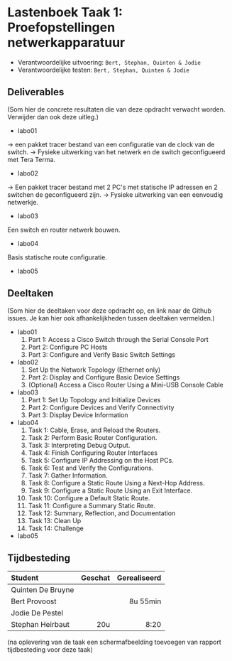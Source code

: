 # Lastenboek Taak 1: Proefopstellingen netwerkapparatuur

* Verantwoordelijke uitvoering: `Bert, Stephan, Quinten & Jodie`
* Verantwoordelijke testen: `Bert, Stephan, Quinten & Jodie`

## Deliverables

(Som hier de concrete resultaten die van deze opdracht verwacht worden. Verwijder dan ook deze uitleg.)

* labo01

-> een pakket tracer bestand van een configuratie van de clock van de switch. 
-> Fysieke uitwerking van het netwerk en de switch geconfigueerd met Tera Terma. 

* labo02

-> Een pakket tracer bestand met 2 PC's met statische IP adressen en 2 switchen de geconfigueerd zijn. 
-> Fysieke uitwerking van een eenvoudig netwerkje. 

* labo03

Een switch en router netwerk bouwen.

* labo04

Basis statische route configuratie.

* labo05

## Deeltaken

(Som hier de deeltaken voor deze opdracht op, en link naar de Github issues. Je kan hier ook afhankelijkheden tussen deeltaken vermelden.)

* labo01
  1. Part 1: Access a Cisco Switch through the Serial Console Port
  2. Part 2: Configure PC Hosts
  3. Part 3: Configure and Verify Basic Switch Settings
* labo02
  1. Set Up the Network Topology (Ethernet only)
  2. Part 2: Display and Configure Basic Device Settings
  3. (Optional) Access a Cisco Router Using a Mini-USB Console Cable
* labo03
  1. Part 1: Set Up Topology and Initialize Devices
  2. Part 2: Configure Devices and Verify Connectivity
  3. Part 3: Display Device Information 
* labo04
  1. Task 1: Cable, Erase, and Reload the Routers.
  2. Task 2: Perform Basic Router Configuration.
  3. Task 3: Interpreting Debug Output.
  4. Task 4: Finish Configuring Router Interfaces
  5. Task 5: Configure IP Addressing on the Host PCs.
  6. Task 6: Test and Verify the Configurations.
  7. Task 7: Gather Information.
  8. Task 8: Configure a Static Route Using a Next-Hop Address.
  9. Task 9: Configure a Static Route Using an Exit Interface.
  10. Task 10: Configure a Default Static Route.
  11. Task 11: Configure a Summary Static Route.
  12. Task 12: Summary, Reflection, and Documentation
  13. Task 13: Clean Up
  14. Task 14: Challenge
* labo05

## Tijdbesteding

| Student  | Geschat | Gerealiseerd |
| :---     |    ---: |         ---: |
| Quinten De Bruyne |         |              |
| Bert Provoost |         |  8u 55min            |
| Jodie De Pestel |         |              |
| Stephan Heirbaut |20u| 8:20 |

(na oplevering van de taak een schermafbeelding toevoegen van rapport tijdbesteding voor deze taak)
